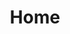 ---
home: true
title: Home
heroImage: /images/logo.png
actions:
  - text: Get Started
    link: /guide/getting-started.html
    type: primary
features:
  - title: Simplicity First
    details: Minimal setup with markdown-centered project structure helps you focus on writing.
footer: MIT Licensed | Copyright © 2018-present Evan You
---